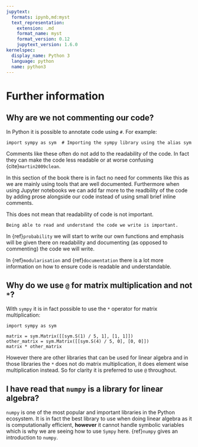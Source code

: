 ```yaml
---
jupytext:
  formats: ipynb,md:myst
  text_representation:
    extension: .md
    format_name: myst
    format_version: 0.12
    jupytext_version: 1.6.0
kernelspec:
  display_name: Python 3
  language: python
  name: python3
---
```


# Further information

## Why are we not commenting our code?

In Python it is possible to annotate code using `#`. For example:

```{code-cell} ipython3
import sympy as sym  # Importing the sympy library using the alias sym
```

Comments like these often do not add to the readability of the code. In fact
they can make the code less readable or at worse confusing {cite}`martin2009clean`.

In this section of the book there is in fact no need for comments like this as
we are mainly using tools that are well documented. Furthermore when using
Jupyter notebooks we can add far more to the readbility of the code by adding
prose alongside our code instead of using small brief inline comments.

This does not mean that readability of code is not important.

```{important}
Being able to read and understand the code we write is important.
```

In {ref}`probability` we will start to write our own functions and emphasis will
be given there on readability and documenting (as opposed to commenting) the
code we will write.

In {ref}`modularisation` and {ref}`documentation` there is a lot more
information on how to ensure code is readable and understandable.

## Why do we use `@` for matrix multiplication and not `*`?

With `sympy` it is in fact possible to use the `*` operator for matrix
multiplication:

```{code-cell} ipython3
import sympy as sym

matrix = sym.Matrix([[sym.S(1) / 5, 1], [1, 1]])
other_matrix = sym.Matrix([[sym.S(4) / 5, 0], [0, 0]])
matrix * other_matrix
```

However there are other libraries that can be used for linear algebra and in
those libraries the `*` does not do matrix multiplication, it does element wise
multiplication instead. So for clarity it is preferred to use `@` throughout.

## I have read that `numpy` is a library for linear algebra?

`numpy` is one of the most popular and important libraries in the Python
ecosystem. It is in fact the best library to use when doing linear algebra as it
is computationally efficient, **however** it cannot handle symbolic variables
which is why we are seeing how to use `Sympy` here. {ref}`numpy` gives an
introduction to `numpy`.
